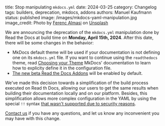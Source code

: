 title: Stop manipulating `mkdocs.yml`
date: 2024-03-25
category: Changelog
tags: builders, deprecation, mkdocs, addons
authors: Manuel Kaufmann
status: published
image: /images/mkdocs-yaml-manipulation.jpg
image_credit: Photo by <a href="https://unsplash.com/@flowforfrank?utm_content=creditCopyText&utm_medium=referral&utm_source=unsplash">Ferenc Almasi</a> on <a href="https://unsplash.com/photos/text-yXrl2lkGJ-k?utm_content=creditCopyText&utm_medium=referral&utm_source=unsplash">Unsplash</a>


We are announcing the deprecation of the `mkdocs.yml` manipulation done by Read the Docs at build time on **Monday, April 15th, 2024**.
After this date, there will be some changes in the behavior:

* MkDocs default theme will be used if your documentation is not defining one on its `mkdocs.yml` file.
  If you want to continue using the `readthedocs` theme, read [Choosing your Theme](https://www.mkdocs.org/user-guide/choosing-your-theme/) MkDocs' documentation
  to learn how to explicity define it in the configuration file.
* [The new beta Read the Docs Addons](https://blog.readthedocs.com/addons-flyout-menu-beta/) will be enabled by default.


We've made this decision towards a simplification of the build process executed on Read th Docs,
allowing our users to get the same results when building their documentation locally and on our platform.
Besides, this simplification allows more complex configuration in the YAML by using the special `!!` syntax
[that wasn't supported due to security reasons](https://github.com/readthedocs/readthedocs.org/issues/8529).


[Contact us](https://readthedocs.org/support/) if you have any questions,
and let us know any inconvenient you may have with this change.
